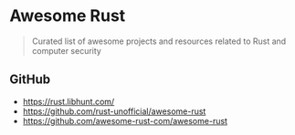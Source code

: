 # Awesome Rust

> Curated list of awesome projects and resources related to Rust and computer security

## GitHub

* https://rust.libhunt.com/
* https://github.com/rust-unofficial/awesome-rust
* https://github.com/awesome-rust-com/awesome-rust